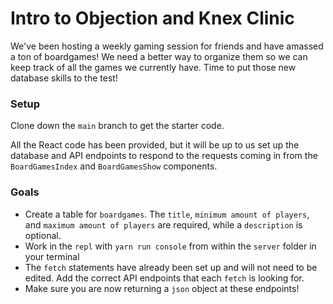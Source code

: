 # Intro to Objection and Knex Clinic

We've been hosting a weekly gaming session for friends and have amassed a ton of boardgames! We need a better way to organize them so we can keep track of all the games we currently have. Time to put those new database skills to the test!

### Setup

Clone down the `main` branch to get the starter code.

All the React code has been provided, but it will be up to us set up the database and API endpoints to respond to the requests coming in from the `BoardGamesIndex` and `BoardGamesShow` components.

### Goals

- Create a table for `boardgames`. The `title`, `minimum amount of players`, and `maximum amount of players` are required, while a `description` is optional.
- Work in the `repl` with `yarn run console` from within the `server` folder in your terminal
- The `fetch` statements have already been set up and will not need to be edited. Add the correct API endpoints that each `fetch` is looking for.
- Make sure you are now returning a `json` object at these endpoints!
